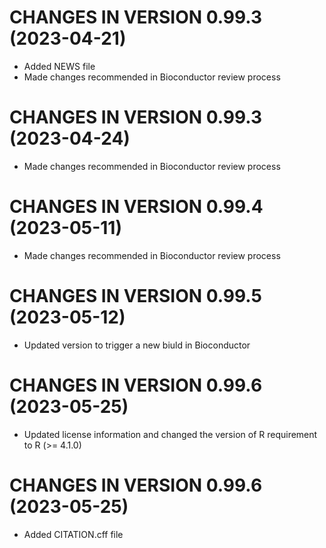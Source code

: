 # CHANGES IN VERSION 0.99.3 (2023-04-21)

+ Added NEWS file
+ Made changes recommended in Bioconductor review process

# CHANGES IN VERSION 0.99.3 (2023-04-24)

+ Made changes recommended in Bioconductor review process

# CHANGES IN VERSION 0.99.4 (2023-05-11)

+ Made changes recommended in Bioconductor review process

# CHANGES IN VERSION 0.99.5 (2023-05-12)

+ Updated version to trigger a new biuld in Bioconductor

# CHANGES IN VERSION 0.99.6 (2023-05-25)

+ Updated license information and changed the version of R requirement to R (>= 4.1.0)

# CHANGES IN VERSION 0.99.6 (2023-05-25)

+ Added CITATION.cff file